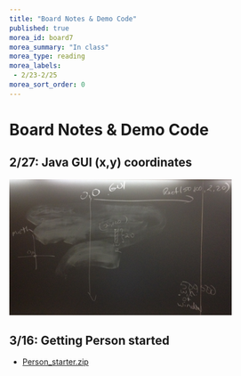 ```yaml
---
title: "Board Notes & Demo Code"
published: true
morea_id: board7
morea_summary: "In class"
morea_type: reading
morea_labels:
 - 2/23-2/25
morea_sort_order: 0
---
```

# Board Notes & Demo Code

## 2/27: Java GUI (x,y) coordinates

<a href="java_gui_coords.JPG"><img src="java_gui_coords.JPG" width="400"/></a><BR>

## 3/16: Getting Person started
  * [Person_starter.zip](../08.project1/Person_starter.zip)